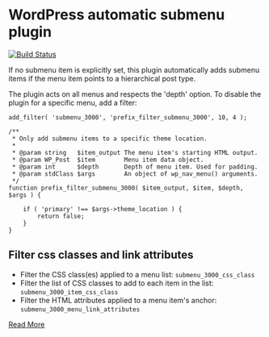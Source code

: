 # WordPress automatic submenu plugin

[![Build Status](https://travis-ci.org/barryceelen/wp-submenu-3000.svg?branch=master)](https://travis-ci.org/barryceelen/wp-submenu-3000)

If no submenu item is explicitly set, this plugin automatically adds submenu items if the menu item points to a hierarchical post type.

The plugin acts on all menus and respects the 'depth' option.
To disable the plugin for a specific menu, add a filter:

```
add_filter( 'submenu_3000', 'prefix_filter_submenu_3000', 10, 4 );

/**
 * Only add submenu items to a specific theme location.
 *
 * @param string   $item_output The menu item's starting HTML output.
 * @param WP_Post  $item        Menu item data object.
 * @param int      $depth       Depth of menu item. Used for padding.
 * @param stdClass $args        An object of wp_nav_menu() arguments.
 */
function prefix_filter_submenu_3000( $item_output, $item, $depth, $args ) {

	if ( 'primary' !== $args->theme_location ) {
		return false;
	}
}
```

## Filter css classes and link attributes

- Filter the CSS class(es) applied to a menu list: `submenu_3000_css_class`
- Filter the list of CSS classes to add to each item in the list: `submenu_3000_item_css_class`
- Filter the HTML attributes applied to a menu item's anchor: `submenu_3000_menu_link_attributes`

[Read More](https://cobbledco.de/automatically-add-submenu-items/)
